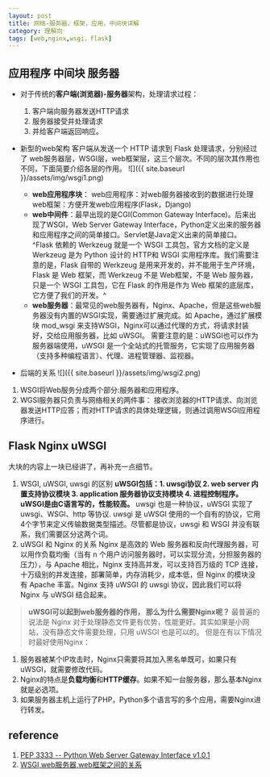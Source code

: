 ```yaml
---
layout: post
title: 网络-服务器，框架，应用，中间块详解
category: 理解向
tags: [web,nginx,wsgi，flask]
---
```

## 应用程序 中间块 服务器

- 对于传统的**客户端(浏览器)-服务器**架构，处理请求过程：
	1. 客户端向服务器发送HTTP请求
	2. 服务器接受并处理请求
	3. 并给客户端返回响应。
- 新型的web架构
客户端从发送一个 HTTP 请求到 Flask 处理请求，分别经过了 web服务器层，WSGI层，web框架层，这三个层次。不同的层次其作用也不同，下面简要介绍各层的作用。
![]({{ site.baseurl }}/assets/img/wsgi1.png)
	- **web应用程序块**：
		web应用程序：对web服务器接收到的数据进行处理
	 	web框架：方便开发web应用程序(Flask，Django)
	- **web中间件**：最早出现的是CGI(Common Gateway Interface)。后来出现了WSGI，Web Server Gateway Interface，Python定义出来的服务器和应用程序之间的简单接口。Servlet是Java定义出来的简单接口。
	^Flask 依赖的 Werkzeug 就是一个 WSGI 工具包，官方文档的定义是 Werkzeug 是为 Python 设计的 HTTP和 WSGI 实用程序库。我们需要注意的是，Flask 自带的 Werkzeug 是用来开发的，并不能用于生产环境，Flask 是 Web 框架，而 Werkzeug 不是 Web框架，不是 Web 服务器，只是一个 WSGI 工具包，它在 Flask 的作用是作为 Web 框架的底层库，它方便了我们的开发。^
	- **web服务器**：最常见的web服务器有，Nginx、Apache，但是这些web服务器没有内置的WSGI实现，需要通过扩展完成。如 Apache，通过扩展模块 mod_wsgi 来支持WSGI，Nginx可以通过代理的方式，将请求封装好，交给应用服务器，比如 uWSGI。
	需要注意的是：uWSGI也可以作为服务器端使用，uWSGI 是一个全站式的托管服务，它实现了应用服务器（支持多种编程语言）、代理、进程管理器、监视器。
	
- 后端的关系
![]({{ site.baseurl }}/assets/img/wsgi2.png)
1. WSGI将Web服务分成两个部分:服务器和应用程序。
2. WGSI服务器只负责与网络相关的两件事：
接收浏览器的HTTP请求、向浏览器发送HTTP应答；而对HTTP请求的具体处理逻辑，则通过调用WSGI应用程序进行。


## Flask Nginx uWSGI
大块的内容上一块已经讲了，再补充一点细节。
1. WSGI, uWSGI, uwsgi 的区别
**uWSGI包括：1. uwsgi协议 2. web server 内置支持协议模块 3. application 服务器协议支持模块 4.  进程控制程序。uWSGI是由C语言写的，性能较高。**
uwsgi 也是一种协议，uWSGI 实现了 uwsgi、WSGI、http 等协议.
uwsgi 是 uWSGI 使用的一个自有的协议，它用4个字节来定义传输数据类型描述。尽管都是协议，uwsgi 和 WSGI 并没有联系，我们需要区分这两个词。
2. uWSGI 和 Nginx 的关系
Nginx 是高效的 Web 服务器和反向代理服务器，可以用作负载均衡（当有 n 个用户访问服务器时，可以实现分流，分担服务器的压力），与 Apache 相比，Nginx 支持高并发，可以支持百万级的 TCP 连接，十万级别的并发连接，部署简单，内存消耗少，成本低，但 Nginx 的模块没有 Apache 丰富。Nginx 支持 uWSGI 的 uwsgi 协议，因此我们可以将 Nginx 与 uWSGI 结合起来。 
> **uWSGI可以起到web服务器的作用， 那么为什么需要Nginx呢？**
最普遍的说法是 Nginx 对于处理静态文件更有优势，性能更好。其实如果是小网站，没有静态文件需要处理，只用 uWSGI 也是可以的。
但是在有以下情况时最好使用Nginx：
1. 服务器被某个IP攻击时，Nginx只需要将其加入黑名单既可，如果只有uWSGI，就需要修改代码。
2. Nginx的特点是**负载均衡**和**HTTP缓存**。如果不知一台服务器，那么基本Nginx就是必选项。
3. 如果服务器主机上运行了PHP，Python多个语言写的多个应用，需要Nginx进行转发。

## reference
1. [PEP 3333 -- Python Web Server Gateway Interface v1.0.1](https://www.python.org/dev/peps/pep-3333/#middleware-components-that-play-both-sides)
2. [WSGI,web服务器,web框架之间的关系](http://luciferarmy.cn/2017/09/16/WSGI_webserver_webframwork/)
